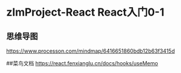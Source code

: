 # zlmProject-React React入门0-1

## 思维导图
https://www.processon.com/mindmap/6416651860bdb12b63f3415d 

##菜鸟文档
https://react.fenxianglu.cn/docs/hooks/useMemo